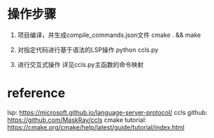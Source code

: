 # 操作步骤
1. 项目编译，并生成compile_commands.json文件
cmake . && make

2. 对指定代码进行基于语法的LSP操作
python ccls.py

3. 进行交互式操作
详见ccls.py主函数的命令映射

# reference
lsp: https://microsoft.github.io/language-server-protocol/
ccls github: https://github.com/MaskRay/ccls
cmake tutorial: https://cmake.org/cmake/help/latest/guide/tutorial/index.html
